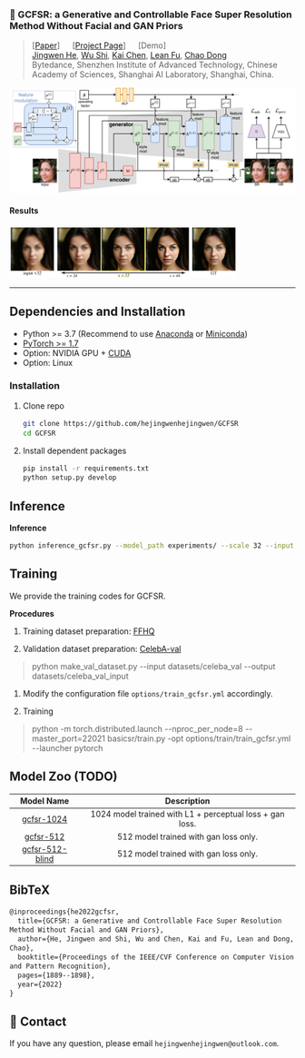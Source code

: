### :book: GCFSR: a Generative and Controllable Face Super Resolution Method Without Facial and GAN Priors

> [[Paper](https://arxiv.org/abs/2203.07319)] &emsp; [[Project Page](https://arxiv.org/abs/2203.07319)] &emsp; [Demo] <br>
> [Jingwen He](), [Wu Shi](), [Kai Chen](), [Lean Fu](), [Chao Dong]() <br>
Bytedance, Shenzhen Institute of Advanced Technology, Chinese Academy of Sciences, Shanghai AI Laboratory, Shanghai, China.

<img src="assets/arch.jpg" width="800px"/>

#### Results
<img src="assets/results.jpg" width="400px"/>

---

## Dependencies and Installation

- Python >= 3.7 (Recommend to use [Anaconda](https://www.anaconda.com/download/#linux) or [Miniconda](https://docs.conda.io/en/latest/miniconda.html))
- [PyTorch >= 1.7](https://pytorch.org/)
- Option: NVIDIA GPU + [CUDA](https://developer.nvidia.com/cuda-downloads)
- Option: Linux

### Installation
1. Clone repo

    ```bash
    git clone https://github.com/hejingwenhejingwen/GCFSR
    cd GCFSR
    ```

1. Install dependent packages

    ```bash
    pip install -r requirements.txt
    python setup.py develop
    ```

## Inference

**Inference**
  
```bash
python inference_gcfsr.py --model_path experiments/ --scale 32 --input inputs/sample --output outputs/tmp
```



## Training

We provide the training codes for GCFSR.

**Procedures**

1. Training dataset preparation: [FFHQ](https://github.com/NVlabs/ffhq-dataset)

1. Validation dataset preparation: [CelebA-val]()
> python make_val_dataset.py --input datasets/celeba_val --output datasets/celeba_val_input

1. Modify the configuration file `options/train_gcfsr.yml` accordingly.

1. Training

> python -m torch.distributed.launch --nproc_per_node=8 --master_port=22021 basicsr/train.py -opt options/train/train_gcfsr.yml --launcher pytorch


## Model Zoo (TODO)

| Model Name  | Description | 
| :---:        |     :---:      |
| [gcfsr-1024]() | 1024 model trained with L1 + perceptual loss + gan loss. |
| [gcfsr-512]() |  512 model trained with gan loss only. |
| [gcfsr-512-blind]() |  512 model trained with gan loss only. |

## BibTeX

    @inproceedings{he2022gcfsr,
      title={GCFSR: a Generative and Controllable Face Super Resolution Method Without Facial and GAN Priors},
      author={He, Jingwen and Shi, Wu and Chen, Kai and Fu, Lean and Dong, Chao},
      booktitle={Proceedings of the IEEE/CVF Conference on Computer Vision and Pattern Recognition},
      pages={1889--1898},
      year={2022}
    }

## :e-mail: Contact

If you have any question, please email `hejingwenhejingwen@outlook.com`.